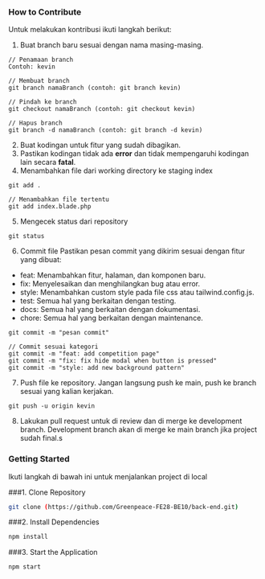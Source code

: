 ### How to Contribute

Untuk melakukan kontribusi ikuti langkah berikut:

1. Buat branch baru sesuai dengan nama masing-masing.

```console
// Penamaan branch
Contoh: kevin

// Membuat branch
git branch namaBranch (contoh: git branch kevin)

// Pindah ke branch
git checkout namaBranch (contoh: git checkout kevin)

// Hapus branch
git branch -d namaBranch (contoh: git branch -d kevin)
```

2. Buat kodingan untuk fitur yang sudah dibagikan.
3. Pastikan kodingan tidak ada **error** dan tidak mempengaruhi kodingan lain secara **fatal**.
4. Menambahkan file dari working directory ke staging index

```console
git add .

// Menambahkan file tertentu
git add index.blade.php
```

5. Mengecek status dari repository

```console
git status
```

6. Commit file
   Pastikan pesan commit yang dikirim sesuai dengan fitur yang dibuat:

- feat: Menambahkan fitur, halaman, dan komponen baru.
- fix: Menyelesaikan dan menghilangkan bug atau error.
- style: Menambahkan custom style pada file css atau tailwind.config.js.
- test: Semua hal yang berkaitan dengan testing.
- docs: Semua hal yang berkaitan dengan dokumentasi.
- chore: Semua hal yang berkaitan dengan maintenance.

```console
git commit -m "pesan commit"

// Commit sesuai kategori
git commit -m "feat: add competition page"
git commit -m "fix: fix hide modal when button is pressed"
git commit -m "style: add new background pattern"
```

7. Push file ke repository. Jangan langsung push ke main, push ke branch sesuai yang kalian kerjakan.

```console
git push -u origin kevin
```

8. Lakukan pull request untuk di review dan di merge ke development branch. Development branch akan di merge ke main branch jika project sudah final.s

### Getting Started

Ikuti langkah di bawah ini untuk menjalankan project di local

###1. Clone Repository

```bash
git clone (https://github.com/Greenpeace-FE28-BE10/back-end.git)
```

###2. Install Dependencies

```bash
npm install
```

###3. Start the Application

```bash
npm start
```
